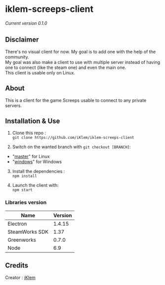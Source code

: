 # iklem-screeps-client

###### Current version 0.1.0

## Disclaimer
There's no visual client for now. My goal is to add one with the help of the community.  
My goal was also make a client to use with multiple server instead of having one to connect (like the steam one) and even the main one.  
This client is usable only on Linux.

## About
This is a client for the game Screeps usable to connect to any private servers.

## Installation & Use
1. Clone this repo :  
`git clone https://github.com/iKlem/iklem-screeps-client`

2. Switch on the wanted branch with `git checkout [BRANCH]`:
  - "[master](https://github.com/iKlem/iklem-screeps-client)" for Linux
  - "[windows](https://github.com/iKlem/iklem-screeps-client/tree/windows)" for Windows

3. Install the dependencies :  
`npm install`

4. Launch the client with:  
`npm start`

### Libraries version
Name           | Version
---            | ---
Electron       | 1.4.15
SteamWorks SDK | 1.37
Greenworks     | 0.7.0
Node           | 6.9

## Credits
Creator : [iKlem](https://github.com/iKlem)
